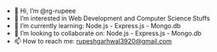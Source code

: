 - 👋 Hi, I’m @rg-rupeee
- 👀 I’m interested in Web Development and Computer Science Stuffs
- 🌱 I’m currently learning:  Node.js - Express.js - Mongo.db
- 💞️ I’m looking to collaborate on:  Node.js - Express.js - Mongo.db
- 📫 How to reach me: rupeshgarhwal3920@gmail.com

<!---
rg-rupeee/rg-rupeee is a ✨ special ✨ repository because its `README.md` (this file) appears on your GitHub profile.
You can click the Preview link to take a look at your changes.
--->
